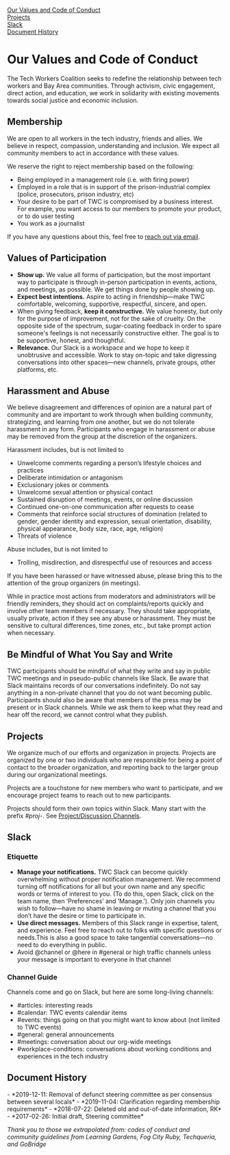 [Our Values and Code of Conduct](#our-values)<br>
[Projects](#projects)<br>
[Slack](#slack)<br>
[Document History](#document-history)

<h1 class="lh-tight marg-b-4">Our Values and Code of Conduct</h1>
<a name="our-values" />

The Tech Workers Coalition seeks to redefine the relationship between tech workers and Bay Area communities. Through activism, civic engagement, direct action, and education, we work in solidarity with existing movements towards social justice and economic inclusion.

## Membership

We are open to all workers in the tech industry, friends and allies. We believe in respect, compassion, understanding and inclusion. We expect all community members to act in accordance with these values.

We reserve the right to reject membership based on the following:
- Being employed in a management role (i.e. with firing power)
- Employed in a role that is in support of the prison-industrial complex (police, prosecutors, prison industry, etc)
- Your desire to be part of TWC is compromised by a business interest. For example, you want access to our members to promote your product, or to do user testing
- You work as a journalist

If you have any questions about this, feel free to [reach out via email](mailto:hello@techworkersco.org).

## Values of Participation

- **Show up.** We value all forms of participation, but the most important way to participate is through in-person participation in events, actions, and meetings, as possible. We get things done by people showing up.
- **Expect best intentions.** Aspire to acting in friendship—make TWC comfortable, welcoming, supportive, respectful, sincere, and open.
- When giving feedback, **keep it constructive.** We value honesty, but only for the purpose of improvement, not for the sake of cruelty. On the opposite side of the spectrum, sugar-coating feedback in order to spare someone's feelings is not necessarily constructive either. The goal is to be supportive, honest, and thoughtful.
- **Relevance.** Our Slack is a workspace and we hope to keep it unobtrusive and accessible. Work to stay on-topic and take digressing conversations into other spaces—new channels, private groups, other platforms, etc.

## Harassment and Abuse

We believe disagreement and differences of opinion are a natural part of community and are important to work through when building community, strategizing, and learning from one another, but we do not tolerate harassment in any form. Participants who engage in harassment or abuse may be removed from the group at the discretion of the organizers.

Harassment includes, but is not limited to

- Unwelcome comments regarding a person’s lifestyle choices and practices
- Deliberate intimidation or antagonism
- Exclusionary jokes or comments
- Unwelcome sexual attention or physical contact
- Sustained disruption of meetings, events, or online discussion
- Continued one-on-one communication after requests to cease
- Comments that reinforce social structures of domination (related to gender, gender identity and expression, sexual orientation, disability, physical appearance, body size, race, age, religion)
- Threats of violence

Abuse includes, but is not limited to
- Trolling, misdirection, and disrespectful use of resources and access

If you have been harassed or have witnessed abuse, please bring this to the attention of the group organizers (in meetings).

While in practice most actions from moderators and administrators will be friendly reminders, they should act on complaints/reports quickly and involve other team members if necessary. They should take appropriate, usually private, action if they see any abuse or harassment. They must be sensitive to cultural differences, time zones, etc., but take prompt action when necessary.

## Be Mindful of What You Say and Write

TWC participants should be mindful of what they write and say in public TWC meetings and in pseudo-public channels like Slack. Be aware that Slack maintains records of our conversations indefinitely. Do not say anything in a non-private channel that you do not want becoming public. Participants should also be aware that members of the press may be present or in Slack channels. While we ask them to keep what they read and hear off the record, we cannot control what they publish.

## Projects
<a name="projects" />

We organize much of our efforts and organization in projects. Projects are organized by one or two individuals who are responsible for being a point of contact to the broader organization, and reporting back to the larger group during our organizational meetings.

Projects are a touchstone for new members who want to participate, and we encourage project teams to reach out to new participants.

Projects should form their own topics within Slack. Many start with the prefix *#proj-*. See [Project/Discussion Channels](#slack).

## Slack
<a name="slack" />

### Etiquette

- **Manage your notifications.** TWC Slack can become quickly overwhelming without proper notification management. We recommend turning off notifications for all but your own name and any specific words or terms of interest to you. (To do this, open Slack, click on the team name, then ‘Preferences’ and ‘Manage.’). Only join channels you wish to follow—have no shame in leaving or muting a channel that you don’t have the desire or time to participate in.
- **Use direct messages.** Members of this Slack range in expertise, talent, and experience. Feel free to reach out to folks with specific questions or needs.This is also a good space to take tangential conversations—no need to do everything in public.
- Avoid @channel or @here in #general or high traffic channels unless your message is important to everyone in that channel

### Channel Guide
Channels come and go on Slack, but here are some long-living channels:
- #articles: interesting reads
- #calendar: TWC events calendar items
- #events: things going on that you might want to know about (not limited to TWC events)
- #general: general announcements
- #meetings: conversation about our org-wide meetings
- #workplace-conditions: conversations about working conditions and experiences in the tech industry

## Document History
<a name="document-history" />
- *2019-12-11: Removal of defunct steering committee as per consensus between several locals*
- *2019-11-04: Clarification regarding membership requirements*
- *2018-07-22: Deleted old and out-of-date information, RK*
- *2017-02-26: Initial draft, Steering committee*

*Thank you to those we extrapolated from: codes of conduct and community guidelines from Learning Gardens, Fog City Ruby, Techqueria, and GoBridge*
